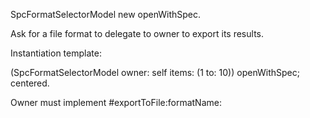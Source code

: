 SpcFormatSelectorModel new openWithSpec.

Ask for a file format to delegate to owner to export its results.

Instantiation template:

(SpcFormatSelectorModel 
	owner: self 
	items: (1 to: 10))
		openWithSpec;
		centered.
			
Owner must implement #exportToFile:formatName:
